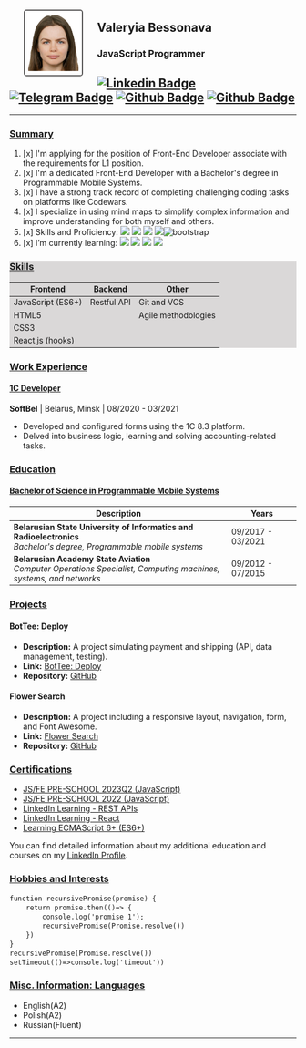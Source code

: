 <div style="" id="header">
  <img style="float: left; margin-right: 25px; margin-top: 10px;margin-left:25px;border-radius: 5px; border: 2px solid #595858;" src="./lng/avatar.png" alt="image" width="100"/>
</div>

## Valeryia Bessonava
### JavaScript Programmer</div>

##  [![Linkedin Badge](https://img.shields.io/badge/-whowouldwin-blue?style=flat&logo=Linkedin&logoColor=white)](http://www.linkedin.com/in/whowouldwin) [![Telegram Badge](https://img.shields.io/badge/-telegram-red?color=white&logo=telegram&logoColor=blue)](https://t.me/leranetwork) [![Github Badge](https://img.shields.io/badge/-github-red?color=white&logo=github&logoColor=black)](https://github.com/whowouldwin) [![Github Badge](https://img.shields.io/badge/-discord-red?color=violet&logo=discord&logoColor=white)](https://discordapp.com/users/@whowouldwin#2891)

---

### <ins>Summary</ins>
1. [x] <span> I'm applying for the position of Front-End Developer associate with the requirements for L1 position. </span>
2. [x] <span> I'm a dedicated Front-End Developer with a Bachelor's degree in Programmable Mobile Systems.  </span>   
3. [x] <span> I have a strong track record of completing challenging coding tasks on platforms like Codewars. </span>
4. [x] <span> I specialize in using mind maps to simplify complex information and improve understanding for both myself and others.</span>
5. [x] <span> Skills and Proficiency: <img src="https://media.giphy.com/media/w7j1Bivh2hvIbhDYO8/giphy.gif" width="30"> <img src="https://media.giphy.com/media/ln7z2eWriiQAllfVcn/giphy.gif" width="30"> <img src="https://media.giphy.com/media/QssGEmpkyEOhBCb7e1/giphy.gif" width="30"> <img src="https://media.giphy.com/media/du3J3cXyzhj75IOgvA/giphy.gif" width="30"><img src="https://media.giphy.com/media/Sr8xDpMwVKOHUWDVRD/giphy.gif" width="30" alt="bootstrap"></span>
6. [x] <span> I’m currently learning: <img src="https://media.giphy.com/media/eNAsjO55tPbgaor7ma/giphy.gif" width="30"> <img src="https://media.giphy.com/media/XEDIHHp3i8bVoEdxd7/giphy.gif" width="30"> <img src="https://media.giphy.com/media/VgGthkhUvGgOit7Y9i/giphy.gif" width="30"> <img src="https://media.giphy.com/media/kdFc8fubgS31b8DsVu/giphy.gif" width="30"> </span>

<div style="background-color: #dad8d8;">

### <ins>Skills</ins>

| Frontend          | Backend     | Other               |
|-------------------|-------------|---------------------|
| JavaScript (ES6+) | Restful API | Git and VCS         |
| HTML5             |             | Agile methodologies |
| CSS3              |             |                     |
| React.js (hooks)  |             |                     |

</div>

### <ins>Work Experience</ins>

#### <ins>1C Developer</ins>
**SoftBel** | Belarus, Minsk | 08/2020 - 03/2021
- Developed and configured forms using the 1C 8.3 platform.
- Delved into business logic, learning and solving accounting-related tasks.

### <ins>Education</ins>

#### <ins>Bachelor of Science in Programmable Mobile Systems</ins>
| Description                                                                                                              | Years             |
|--------------------------------------------------------------------------------------------------------------------------|-------------------|
| **Belarusian State University of Informatics and Radioelectronics**<br/>_Bachelor's degree, Programmable mobile systems_ | 09/2017 - 03/2021 |
| **Belarusian Academy State Aviation**<br/>_Computer Operations Specialist, Computing machines, systems, and networks_    | 09/2012 - 07/2015 |

### <ins>Projects</ins>
#### BotTee: Deploy
- **Description:** A project simulating payment and shipping (API, data management, testing).
- **Link:** [BotTee: Deploy](https://whowouldwin.github.io/PaymentForm/)
- **Repository:** [GitHub](https://github.com/whowouldwin/PaymentForm)

#### Flower Search
- **Description:** A project including a responsive layout, navigation, form, and Font Awesome.
- **Link:** [Flower Search](https://whowouldwin.github.io/FlowerSearch/)
- **Repository:** [GitHub](https://github.com/whowouldwin/FlowerSearch)

### <ins>Certifications</ins>
- [JS/FE PRE-SCHOOL 2023Q2 (JavaScript)](https://app.rs.school/certificate/i5yxzk4y)
- [JS/FE PRE-SCHOOL 2022 (JavaScript)](https://app.rs.school/certificate/nqe6yxjx)
- [LinkedIn Learning - REST APIs](https://www.linkedin.com/learning/certificates/a286742208522c52b2356ad9083fa89c9834ffafc1d32680a1d17e359332582b?lipi=urn%3Ali%3Apage%3Ad_flagship3_profile_view_base_certifications_details%3BK3LRkJQAT9eRv%2BXWuMx1BA%3D%3D)
- [LinkedIn Learning - React](https://www.linkedin.com/learning/certificates/3981cc5db073d23054dff492e36ea96b0eaf1da4583e265db96e4ecae12b14a2?lipi=urn%3Ali%3Apage%3Ad_flagship3_profile_view_base_certifications_details%3BA8bJzH0oTO%2BQI3gCNiX9Wg%3D%3D)
- [Learning ECMAScript 6+ (ES6+)](https://www.linkedin.com/learning/certificates/0c6a9c22922046546cfc65767410bdaa5d46e95b8d8f4398abf67e54355656d4?lipi=urn%3Ali%3Apage%3Ad_flagship3_profile_view_base_certifications_details%3Bifi2NqpfTRmY6iCStE9zQA%3D%3D)

You can find detailed information about my additional education and courses on my [LinkedIn Profile](http://www.linkedin.com/in/whowouldwin).

### <ins>Hobbies and Interests</ins>
```
function recursivePromise(promise) {
    return promise.then(()=> {
        console.log('promise 1');
        recursivePromise(Promise.resolve())
    })
}
recursivePromise(Promise.resolve())
setTimeout(()=>console.log('timeout'))
```
### <ins>Misc. Information: Languages</ins>

- English(A2)
- Polish(A2)
- Russian(Fluent)


---
